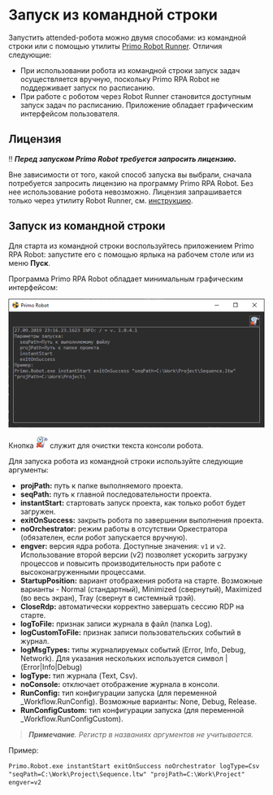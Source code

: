 # Запуск из командной строки

Запустить attended-робота можно двумя способами: из командной строки или с помощью утилиты [Primo Robot Runner](https://docs.primo-rpa.ru/primo-rpa/primo-robot/robot-runner). Отличия следующие:
* При использовании робота из командной строки запуск задач осуществляется вручную, поскольку Primo RPA Robot не поддерживает запуск по расписанию. 
* При работе с роботом через Robot Runner становится доступным запуск задач по расписанию. Приложение обладает графическим интерфейсом пользователя. 

## Лицензия
:bangbang: ***Перед запуском Primo Robot требуется запросить лицензию.***

Вне зависимости от того, какой способ запуска вы выбрали, сначала потребуется запросить лицензию на программу Primo RPA Robot. Без нее использование робота невозможно. Лицензия запрашивается только через утилиту Robot Runner, см. [инструкцию](https://docs.primo-rpa.ru/primo-rpa/primo-robot/installation/registration-desktop).

## Запуск из командной строки

Для старта из командной строки воспользуйтесь приложением Primo RPA Robot: запустите его с помощью ярлыка на рабочем столе или из меню **Пуск**. 

Программа Primo RPA Robot обладает минимальным графическим интерфейсом:

![](<../../.gitbook/assets/0 (8).png>)

Кнопка ![](<../../.gitbook/assets/4 (8).png>) служит для очистки текста консоли робота.

Для запуска робота из командной строки используйте следующие аргументы:

* **projPath:** путь к папке выполняемого проекта.
* **seqPath:** путь к главной последовательности проекта.
* **instantStart:** стартовать запуск проекта, как только робот будет загружен.
* **exitOnSuccess:** закрыть робота по завершении выполнения проекта.
* **noOrchestrator:** режим работы в отсутствии Оркестратора (обязателен, если робот запускается вручную).
* **engver:** версия ядра робота. Доступные значения: `v1` и `v2`. Использование второй версии (v2) позволяет ускорить загрузку процессов и повысить производительность при работе с высоконагруженными процессами.
* **StartupPosition:** вариант отображения робота на старте. Возможные варианты - Normal (стандартный), Minimized (свернутый), Maximized (во весь экран), Tray (свернут в системный трэй).
* **CloseRdp:** автоматически корректно завершать сессию RDP на старте.
* **logToFile:** признак записи журнала в файл (папка Log).
* **logCustomToFile:** признак записи пользовательских событий в журнал.
* **logMsgTypes:** типы журналируемых событий (Error, Info, Debug, Network). Для указания нескольких используется символ | (Error|Info|Debug)
* **logType:** тип журнала (Text, Csv).
* **noConsole:** отключает отображение журнала в консоли.
* **RunConfig:** тип конфигурации запуска (для переменной \_Workflow.RunConfig). Возможные варианты: None, Debug, Release.
* **RunConfigCustom:** тип конфигурации запуска (для переменной \_Workflow.RunConfigCustom).

> ***Примечание**. Регистр в названиях аргументов не учитывается.*

Пример:
```
Primo.Robot.exe instantStart exitOnSuccess noOrchestrator logType=Csv "seqPath=C:\Work\Project\Sequence.ltw" "projPath=C:\Work\Project" engver=v2 
```
